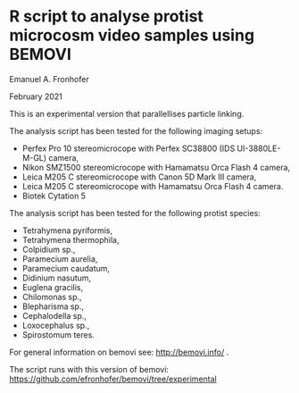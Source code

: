 # R script to analyse protist microcosm video samples using BEMOVI

Emanuel A. Fronhofer

February 2021

This is an experimental version that parallellises particle linking.

The analysis script has been tested for the following imaging setups: 
* Perfex Pro 10 stereomicrocope with Perfex SC38800 (IDS UI-3880LE-M-GL) camera,
* Nikon SMZ1500 stereomicrocope with Hamamatsu Orca Flash 4 camera,
* Leica M205 C stereomicrocope with Canon 5D Mark III camera,
* Leica M205 C stereomicrocope with Hamamatsu Orca Flash 4 camera.
* Biotek Cytation 5

The analysis script has been tested for the following protist species: 
* Tetrahymena pyriformis, 
* Tetrahymena thermophila,
* Colpidium sp.,
* Paramecium aurelia, 
* Paramecium caudatum,
* Didinium nasutum,
* Euglena gracilis, 
* Chilomonas sp., 
* Blepharisma sp., 
* Cephalodella sp., 
* Loxocephalus sp., 
* Spirostomum teres.

For general information on bemovi see: http://bemovi.info/ . 

The script runs with this version of bemovi: https://github.com/efronhofer/bemovi/tree/experimental

